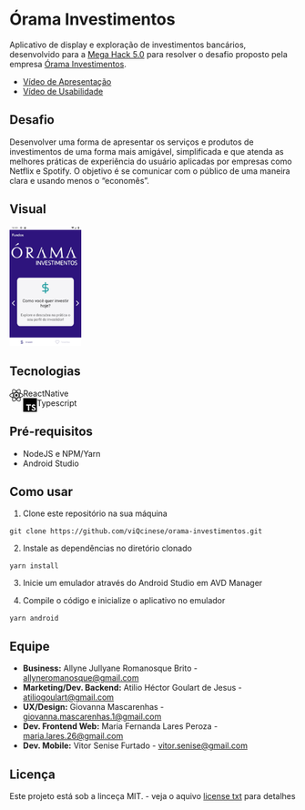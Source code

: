 
# Órama Investimentos
Aplicativo de display e exploração de investimentos bancários, desenvolvido para a [Mega Hack 5.0](https://www.megahack.com.br/) para resolver o desafio proposto pela empresa [Órama Investimentos](https://www.megahack.com.br/wp-content/uploads/2020/11/Objetivo-e-Desafio.pdf).
- [Vídeo de Apresentação](https://youtu.be/G3_eTkUfNB0)
- [Vídeo de Usabilidade](https://youtu.be/LbcHt5c1ug4)

## Desafio
Desenvolver uma forma de apresentar os serviços e produtos de investimentos de uma
forma mais amigável, simplificada e que atenda as melhores práticas de experiência do
usuário aplicadas por empresas como Netflix e Spotify. O objetivo é se comunicar com o
público de uma maneira clara e usando menos o “economês”.

## Visual
<img src="https://github.com/viQcinese/documentation/blob/master/orama-investimentos/orama-usability.gif?raw=true" width="25%" height="25%"/>

## Tecnologias
<img align="left" alt="react" height="24px" src="https://raw.githubusercontent.com/viQcinese/viQcinese/master/src/react.svg" />ReactNative <br>
<img align="left" alt="typescript" height="24px" src="https://raw.githubusercontent.com/viQcinese/viQcinese/master/src/typescript.svg" />Typescript <br>

## Pré-requisitos
- NodeJS e NPM/Yarn
- Android Studio

## Como usar 

1. Clone este repositório na sua máquina
```
git clone https://github.com/viQcinese/orama-investimentos.git
```

2. Instale as dependências no diretório clonado
```
yarn install 
```

3. Inicie um emulador através do Android Studio em AVD Manager

4. Compile o código e inicialize o aplicativo no emulador
```
yarn android 
```

## Equipe
- **Business:** Allyne Jullyane Romanosque Brito - allyneromanosque@gmail.com
- **Marketing/Dev. Backend:** Atilio Héctor Goulart de Jesus - atiliogoulart@gmail.com
- **UX/Design:** Giovanna Mascarenhas - giovanna.mascarenhas.1@gmail.com
- **Dev. Frontend Web:** Maria Fernanda Lares Peroza - maria.lares.26@gmail.com
- **Dev. Mobile:** Vitor Senise Furtado - vitor.senise@gmail.com

## Licença 

Este projeto está sob a linceça MIT. - veja o aquivo [license txt](license.txt) para detalhes
